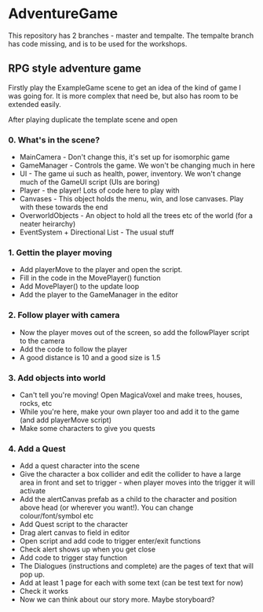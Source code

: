 # AdventureGame

This repository has 2 branches - master and tempalte. The tempalte branch has code missing, and is to be used for the workshops.

## RPG style adventure game

Firstly play the ExampleGame scene to get an idea of the kind of game I was going for. It is more complex that need be, but also has room to be extended easily.

After playing duplicate the template scene and open

### 0. What's in the scene?
- MainCamera - Don't change this, it's set up for isomorphic game
- GameManager - Controls the game. We won't be changing much in here
- UI - The game ui such as health, power, inventory. We won't change much of the GameUI script (UIs are boring)
- Player - the player! Lots of code here to play with
- Canvases - This object holds the menu, win, and lose canvases. Play with these towards the end
- OverworldObjects - An object to hold all the trees etc of the world (for a neater heirarchy)
- EventSystem + Directional List - The usual stuff

### 1. Gettin the player moving
- Add playerMove to the player and open the script.
- Fill in the code in the MovePlayer() function
- Add MovePlayer() to the update loop
- Add the player to the GameManager in the editor

### 2. Follow player with camera
- Now the player moves out of the screen, so add the followPlayer script to the camera
- Add the code to follow the player
- A good distance is 10 and a good size is 1.5

### 3. Add objects into world
- Can't tell you're moving! Open MagicaVoxel and make trees, houses, rocks, etc
- While you're here, make your own player too and add it to the game (and add playerMove script)
- Make some characters to give you quests

### 4. Add a Quest
- Add a quest character into the scene
- Give the character a box collider and edit the collider to have a large area in front and set to trigger - when player moves into the trigger it will activate
- Add the alertCanvas prefab as a child to the character and position above head (or wherever you want!). You can change colour/font/symbol etc
- Add Quest script to the character
- Drag alert canvas to field in editor
- Open script and add code to trigger enter/exit functions
- Check alert shows up when you get close
- Add code to trigger stay function 
- The Dialogues (instructions and complete) are the pages of text that will pop up.
- Add at least 1 page for each with some text (can be test text for now)
- Check it works
- Now we can think about our story more. Maybe storyboard?
